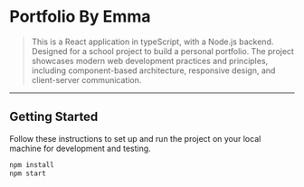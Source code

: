 # **Portfolio By Emma**

> This is a React application in typeScript, with a Node.js backend. Designed for a school project to build a personal portfolio. The project showcases modern web development practices and principles, including component-based architecture, responsive design, and client-server communication.

---

## **Getting Started**

Follow these instructions to set up and run the project on your local machine for development and testing.

```bash
npm install
npm start
